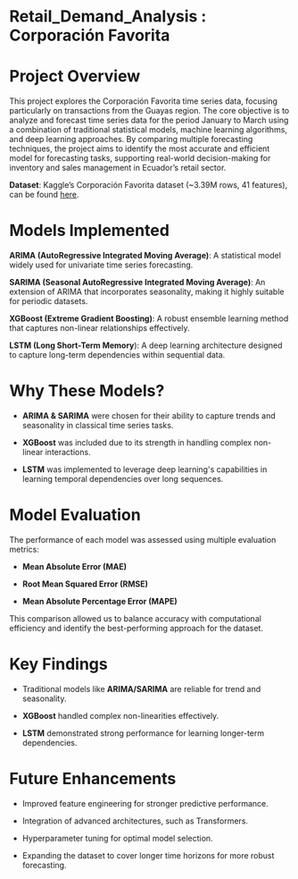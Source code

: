 # **Retail_Demand_Analysis : Corporación Favorita**

# **Project Overview**

This project explores the Corporación Favorita time series data, focusing particularly on transactions from the Guayas region. The core objective is to analyze and forecast time series data for the period January to March using a combination of traditional statistical models, machine learning algorithms, and deep learning approaches. By comparing multiple forecasting techniques, the project aims to identify the most accurate and efficient model for forecasting tasks, supporting real-world decision-making for inventory and sales management in Ecuador’s retail sector.

**Dataset**: Kaggle’s Corporación Favorita dataset (~3.39M rows, 41 features), can be found [here](https://www.kaggle.com/competitions/favorita-grocery-sales-forecasting/data).
# **Models Implemented**

**ARIMA (AutoRegressive Integrated Moving Average)**: A statistical model widely used for univariate time series forecasting.

**SARIMA (Seasonal AutoRegressive Integrated Moving Average)**: An extension of ARIMA that incorporates seasonality, making it highly suitable for periodic datasets.

**XGBoost (Extreme Gradient Boosting)**: A robust ensemble learning method that captures non-linear relationships effectively.

**LSTM (Long Short-Term Memory**): A deep learning architecture designed to capture long-term dependencies within sequential data.

# **Why These Models?**

* **ARIMA & SARIMA** were chosen for their ability to capture trends and seasonality in classical time series tasks.

* **XGBoost** was included due to its strength in handling complex non-linear interactions.

* **LSTM** was implemented to leverage deep learning's capabilities in learning temporal dependencies over long sequences.

# **Model Evaluation**
The performance of each model was assessed using multiple evaluation metrics:

* **Mean Absolute Error (MAE)**

* **Root Mean Squared Error (RMSE)**

* **Mean Absolute Percentage Error (MAPE)**

This comparison allowed us to balance accuracy with computational efficiency and identify the best-performing approach for the dataset.


# **Key Findings**

* Traditional models like **ARIMA/SARIMA** are reliable for trend and seasonality.

* **XGBoost** handled complex non-linearities effectively.

* **LSTM** demonstrated strong performance for learning longer-term dependencies.

# **Future Enhancements**

* Improved feature engineering for stronger predictive performance.

* Integration of advanced architectures, such as Transformers.

* Hyperparameter tuning for optimal model selection.

* Expanding the dataset to cover longer time horizons for more robust forecasting.


